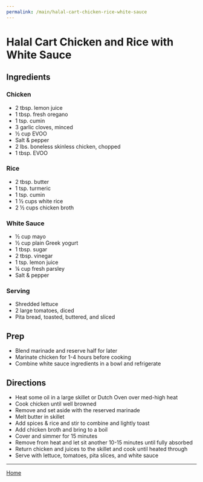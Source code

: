```yaml
---
permalink: /main/halal-cart-chicken-rice-white-sauce
---
```

# Halal Cart Chicken and Rice with White Sauce

## Ingredients

### Chicken

- 2 tbsp. lemon juice
- 1 tbsp. fresh oregano
- 1 tsp. cumin
- 3 garlic cloves, minced
- ½ cup EVOO
- Salt & pepper
- 2 lbs. boneless skinless chicken, chopped
- 1 tbsp. EVOO

### Rice

- 2 tbsp. butter
- 1 tsp. turmeric
- 1 tsp. cumin
- 1 ½ cups white rice
- 2 ½ cups chicken broth

### White Sauce

- ½ cup mayo
- ½ cup plain Greek yogurt
- 1 tbsp. sugar
- 2 tbsp. vinegar
- 1 tsp. lemon juice
- ¼ cup fresh parsley
- Salt & pepper

### Serving

- Shredded lettuce
- 2 large tomatoes, diced
- Pita bread, toasted, buttered, and sliced

## Prep

- Blend marinade and reserve half for later
- Marinate chicken for 1-4 hours before cooking
- Combine white sauce ingredients in a bowl and refrigerate

## Directions

- Heat some oil in a large skillet or Dutch Oven over med-high heat
- Cook chicken until well browned
- Remove and set aside with the reserved marinade
- Melt butter in skillet
- Add spices & rice and stir to combine and lightly toast
- Add chicken broth and bring to a boil
- Cover and simmer for 15 minutes
- Remove from heat and let sit another 10-15 minutes until fully absorbed
- Return chicken and juices to the skillet and cook until heated through
- Serve with lettuce, tomatoes, pita slices, and white sauce

---

[Home](https://thomasjbarrett82.github.io)
